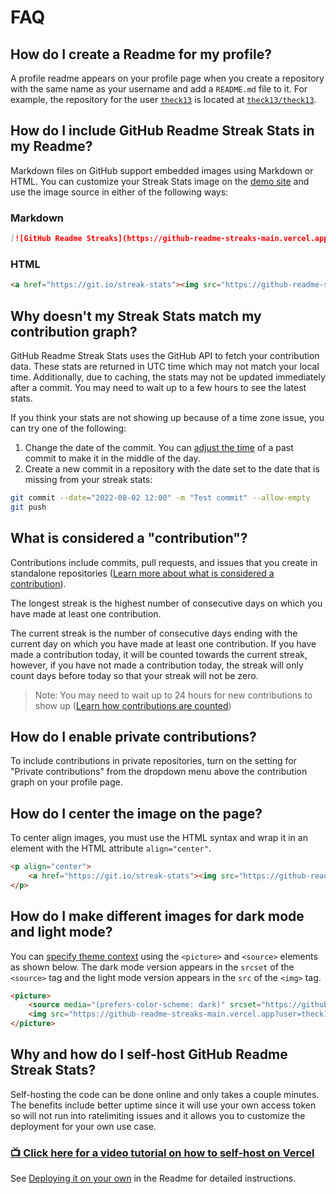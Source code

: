 # FAQ

## How do I create a Readme for my profile?

A profile readme appears on your profile page when you create a repository with the same name as your username and add a `README.md` file to it. For example, the repository for the user [`theck13`](https://github.com/theck13) is located at [`theck13/theck13`](https://github.com/theck13/theck13).

## How do I include GitHub Readme Streak Stats in my Readme?

Markdown files on GitHub support embedded images using Markdown or HTML. You can customize your Streak Stats image on the [demo site](https://github-readme-streaks-main.vercel.app/demo/) and use the image source in either of the following ways:

### Markdown

```md
[![GitHub Readme Streaks](https://github-readme-streaks-main.vercel.app/demo/?user=theck13)](https://github-readme-streaks-main.vercel.app/demo/?user=theck13)
```

### HTML

<!-- prettier-ignore-start -->
```html
<a href="https://git.io/streak-stats"><img src="https://github-readme-streaks-main.vercel.app?user=theck13"/></a>
```
<!-- prettier-ignore-end -->

## Why doesn't my Streak Stats match my contribution graph?

GitHub Readme Streak Stats uses the GitHub API to fetch your contribution data. These stats are returned in UTC time which may not match your local time. Additionally, due to caching, the stats may not be updated immediately after a commit. You may need to wait up to a few hours to see the latest stats.

If you think your stats are not showing up because of a time zone issue, you can try one of the following:

1. Change the date of the commit. You can [adjust the time](https://codewithhugo.com/change-the-date-of-a-git-commit/) of a past commit to make it in the middle of the day.
2. Create a new commit in a repository with the date set to the date that is missing from your streak stats:

```bash
git commit --date="2022-08-02 12:00" -m "Test commit" --allow-empty
git push
```

## What is considered a "contribution"?

Contributions include commits, pull requests, and issues that you create in standalone repositories ([Learn more about what is considered a contribution](https://docs.github.com/articles/why-are-my-contributions-not-showing-up-on-my-profile)).

The longest streak is the highest number of consecutive days on which you have made at least one contribution.

The current streak is the number of consecutive days ending with the current day on which you have made at least one contribution. If you have made a contribution today, it will be counted towards the current streak, however, if you have not made a contribution today, the streak will only count days before today so that your streak will not be zero.

> Note: You may need to wait up to 24 hours for new contributions to show up ([Learn how contributions are counted](https://docs.github.com/articles/why-are-my-contributions-not-showing-up-on-my-profile))

## How do I enable private contributions?

To include contributions in private repositories, turn on the setting for "Private contributions" from the dropdown menu above the contribution graph on your profile page.

## How do I center the image on the page?

To center align images, you must use the HTML syntax and wrap it in an element with the HTML attribute `align="center"`.

<!-- prettier-ignore-start -->
```html
<p align="center">
    <a href="https://git.io/streak-stats"><img src="https://github-readme-streaks-main.vercel.app?user=theck13"/></a>
</p>
```
<!-- prettier-ignore-end -->

## How do I make different images for dark mode and light mode?

You can [specify theme context](https://github.blog/changelog/2022-05-19-specify-theme-context-for-images-in-markdown-beta/) using the `<picture>` and `<source>` elements as shown below. The dark mode version appears in the `srcset` of the `<source>` tag and the light mode version appears in the `src` of the `<img>` tag.

<!-- prettier-ignore-start -->
```html
<picture>
    <source media="(prefers-color-scheme: dark)" srcset="https://github-readme-streaks-main.vercel.app?user=theck13&theme=dark" />
    <img src="https://github-readme-streaks-main.vercel.app?user=theck13&theme=default" />
</picture>
```
<!-- prettier-ignore-end -->

## Why and how do I self-host GitHub Readme Streak Stats?

Self-hosting the code can be done online and only takes a couple minutes. The benefits include better uptime since it will use your own access token so will not run into ratelimiting issues and it allows you to customize the deployment for your own use case.

### [📺 Click here for a video tutorial on how to self-host on Vercel](https://www.youtube.com/watch?v=maoXtlb8t44)

See [Deploying it on your own](https://github.com/theck13/github-readme-streak-stats?tab=readme-ov-file#-deploying-it-on-your-own) in the Readme for detailed instructions.
